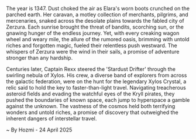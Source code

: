 
The year is 1347.  Dust choked the air as Elara's worn boots crunched on the parched earth.  Her caravan, a motley collection of merchants, pilgrims, and mercenaries, snaked across the desolate plains towards the fabled city of Zerzura.  Each sunrise brought the threat of bandits, scorching sun, or the gnawing hunger of the endless journey. Yet, with every creaking wagon wheel and weary mile, the allure of the rumored oasis, brimming with untold riches and forgotten magic, fueled their relentless push westward.  The whispers of Zerzura were the wind in their sails, a promise of adventure stronger than any hardship.

Centuries later, Captain Rexx steered the 'Stardust Drifter' through the swirling nebula of Xylos.  His crew, a diverse band of explorers from across the galactic federation, were on the hunt for the legendary Xylos Crystal, a relic said to hold the key to faster-than-light travel.  Navigating treacherous asteroid fields and evading the watchful eyes of the Kryll pirates, they pushed the boundaries of known space, each jump to hyperspace a gamble against the unknown. The vastness of the cosmos held both terrifying wonders and untold riches, a promise of discovery that outweighed the inherent dangers of interstellar travel.

~ By Hozmi - 24 April 2025
